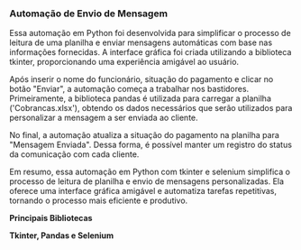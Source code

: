 ### Automação de Envio de Mensagem

Essa automação em Python foi desenvolvida para simplificar o processo de leitura de uma planilha e enviar mensagens automáticas com base nas informações fornecidas. A interface gráfica foi criada utilizando a biblioteca tkinter, proporcionando uma experiência amigável ao usuário.

Após inserir o nome do funcionário, situação do pagamento e clicar no botão "Enviar", a automação começa a trabalhar nos bastidores. Primeiramente, a biblioteca pandas é utilizada para carregar a planilha ('Cobrancas.xlsx'), obtendo os dados necessários que serão utilizados para personalizar a mensagem a ser enviada ao cliente.

No final, a automação atualiza a situação do pagamento na planilha para "Mensagem Enviada". Dessa forma, é possível manter um registro do status da comunicação com cada cliente.

Em resumo, essa automação em Python com tkinter e selenium simplifica o processo de leitura de planilha e envio de mensagens personalizadas. Ela oferece uma interface gráfica amigável e automatiza tarefas repetitivas, tornando o processo mais eficiente e produtivo.

<b>Principais Bibliotecas</p>
Tkinter, Pandas e Selenium
